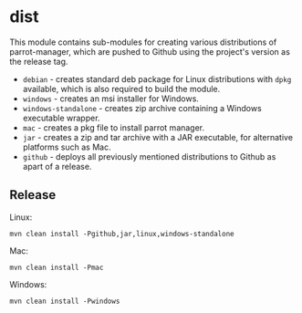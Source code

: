# dist
This module contains sub-modules for creating various distributions of parrot-manager, which are pushed to Github
using the project's version as the release tag.

- `debian` - creates standard deb package for Linux distributions with `dpkg` available, which is also required to build the module.
- `windows` - creates an msi installer for Windows.
- `windows-standalone` - creates zip archive containing a Windows executable wrapper.
- `mac` - creates a pkg file to install parrot manager.
- `jar` - creates a zip and tar archive with a JAR executable, for alternative platforms such as Mac.
- `github` - deploys all previously mentioned distributions to Github as apart of a release.


## Release

Linux:

````
mvn clean install -Pgithub,jar,linux,windows-standalone
````

Mac:

````
mvn clean install -Pmac
````

Windows:

````
mvn clean install -Pwindows
````
